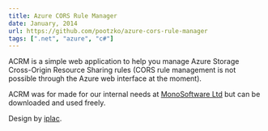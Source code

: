 ```yaml
---
title: Azure CORS Rule Manager
date: January, 2014
url: https://github.com/pootzko/azure-cors-rule-manager
tags: [".net", "azure", "c#"]
---
```


ACRM is a simple web application to help you manage Azure Storage Cross-Origin Resource Sharing rules (CORS rule management is not possible through the Azure web interface at the moment).

ACRM was for made for our internal needs at <a title="MonoSoftware Ltd." href="http://www.mono-software.com/">MonoSoftware Ltd</a> but can be downloaded and used freely.

Design by <a title="Igor Plac" href="http://emptypaper.net/">iplac</a>.